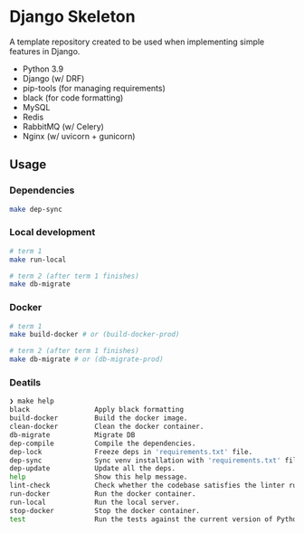 # Django Skeleton

A template repository created to be used when implementing simple features in Django.

- Python 3.9
- Django (w/ DRF)
- pip-tools (for managing requirements)
- black (for code formatting)
- MySQL
- Redis
- RabbitMQ (w/ Celery)
- Nginx (w/ uvicorn + gunicorn)

## Usage

### Dependencies

```bash
make dep-sync
```

### Local development

```bash
# term 1
make run-local

# term 2 (after term 1 finishes)
make db-migrate
```

### Docker

```bash
# term 1
make build-docker # or (build-docker-prod)

# term 2 (after term 1 finishes)
make db-migrate # or (db-migrate-prod)
```

### Deatils

```bash
❯ make help
black                Apply black formatting
build-docker         Build the docker image.
clean-docker         Clean the docker container.
db-migrate           Migrate DB
dep-compile          Compile the dependencies.
dep-lock             Freeze deps in 'requirements.txt' file.
dep-sync             Sync venv installation with 'requirements.txt' file
dep-update           Update all the deps.
help                 Show this help message.
lint-check           Check whether the codebase satisfies the linter rules.
run-docker           Run the docker container.
run-local            Run the local server.
stop-docker          Stop the docker container.
test                 Run the tests against the current version of Python.
```
